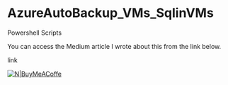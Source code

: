 # AzureAutoBackup_VMs_SqlinVMs
Powershell Scripts




You can access the Medium article I wrote about this from the link below.

link


[![N|BuyMeACoffe](https://uxwing.com/wp-content/themes/uxwing/images/buymeacoffee.png)](https://medium.com/r/?url=https%3A%2F%2Fbuymeacoffee.com%2Ffiratgulec)
